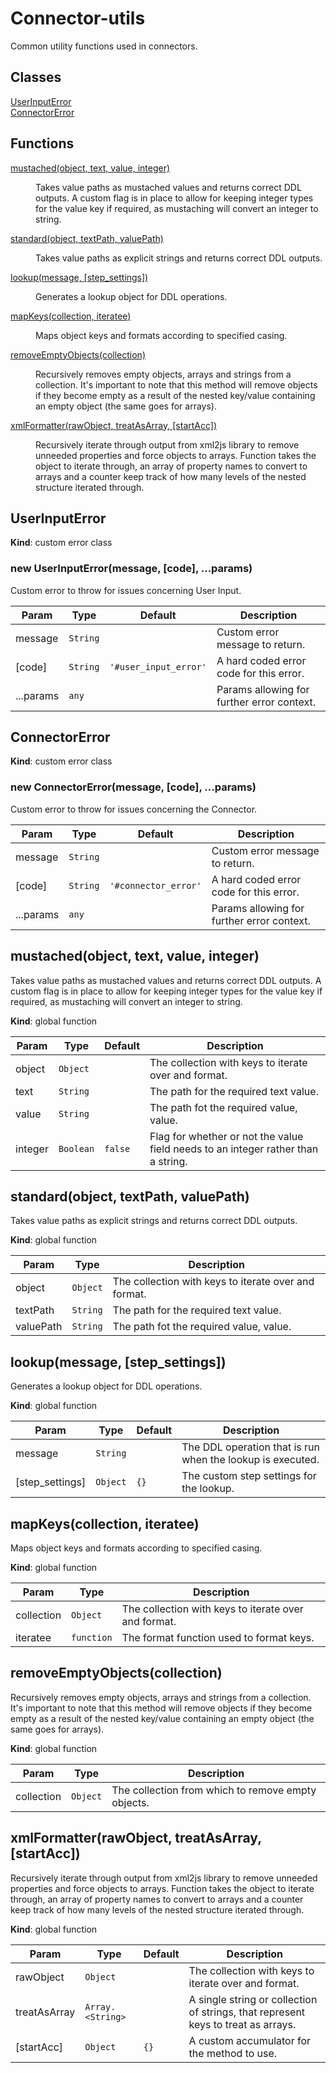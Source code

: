 # Connector-utils
Common utility functions used in connectors.

## Classes

<dl>
<dt><a href="#UserInputError">UserInputError</a></dt>
<dd></dd>
<dt><a href="#ConnectorError">ConnectorError</a></dt>
<dd></dd>
</dl>

## Functions

<dl>
<dt><a href="#mustached">mustached(object, text, value, integer)</a></dt>
<dd><p>Takes value paths as mustached values and returns correct DDL outputs.
A custom flag is in place to allow for keeping integer types for the value key
if required, as mustaching will convert an integer to string.</p>
</dd>
<dt><a href="#standard">standard(object, textPath, valuePath)</a></dt>
<dd><p>Takes value paths as explicit strings and returns correct DDL outputs.</p>
</dd>
<dt><a href="#lookup">lookup(message, [step_settings])</a></dt>
<dd><p>Generates a lookup object for DDL operations.</p>
</dd>
<dt><a href="#mapKeys">mapKeys(collection, iteratee)</a></dt>
<dd><p>Maps object keys and formats according to specified casing.</p>
</dd>
<dt><a href="#removeEmptyObjects">removeEmptyObjects(collection)</a></dt>
<dd><p>Recursively removes empty objects, arrays and strings from a collection.
It&#39;s important to note that this method will remove objects if they become empty
as a result of the nested key/value containing an empty object (the same goes
for arrays).</p>
</dd>
<dt><a href="#xmlFormatter">xmlFormatter(rawObject, treatAsArray, [startAcc])</a></dt>
<dd><p>Recursively iterate through output from xml2js library to remove unneeded properties and
force objects to arrays. Function takes the object to iterate through, an array of property names to convert to arrays
and a counter keep track of how many levels of the nested structure iterated through.</p>
</dd>
</dl>

<a name="UserInputError"></a>

## UserInputError
**Kind**: custom error class  
<a name="new_UserInputError_new"></a>

### new UserInputError(message, [code], ...params)
Custom error to throw for issues concerning User Input.


| Param | Type | Default | Description |
| --- | --- | --- | --- |
| message | <code>String</code> |  | Custom error message to return. |
| [code] | <code>String</code> | <code>&#x27;#user_input_error&#x27;</code> | A hard coded error code for this error. |
| ...params | <code>any</code> |  | Params allowing for further error context. |

<a name="ConnectorError"></a>

## ConnectorError
**Kind**: custom error class  
<a name="new_ConnectorError_new"></a>

### new ConnectorError(message, [code], ...params)
Custom error to throw for issues concerning the Connector.


| Param | Type | Default | Description |
| --- | --- | --- | --- |
| message | <code>String</code> |  | Custom error message to return. |
| [code] | <code>String</code> | <code>&#x27;#connector_error&#x27;</code> | A hard coded error code for this error. |
| ...params | <code>any</code> |  | Params allowing for further error context. |

<a name="mustached"></a>

## mustached(object, text, value, integer)
Takes value paths as mustached values and returns correct DDL outputs.
A custom flag is in place to allow for keeping integer types for the value key
if required, as mustaching will convert an integer to string.

**Kind**: global function  

| Param | Type | Default | Description |
| --- | --- | --- | --- |
| object | <code>Object</code> |  | The collection with keys to iterate over and format. |
| text | <code>String</code> |  | The path for the required text value. |
| value | <code>String</code> |  | The path fot the required value, value. |
| integer | <code>Boolean</code> | <code>false</code> | Flag for whether or not the value field needs to an integer rather than a string. |

<a name="standard"></a>

## standard(object, textPath, valuePath)
Takes value paths as explicit strings and returns correct DDL outputs.

**Kind**: global function  

| Param | Type | Description |
| --- | --- | --- |
| object | <code>Object</code> | The collection with keys to iterate over and format. |
| textPath | <code>String</code> | The path for the required text value. |
| valuePath | <code>String</code> | The path fot the required value, value. |

<a name="lookup"></a>

## lookup(message, [step_settings])
Generates a lookup object for DDL operations.

**Kind**: global function  

| Param | Type | Default | Description |
| --- | --- | --- | --- |
| message | <code>String</code> |  | The DDL operation that is run when the lookup is executed. |
| [step_settings] | <code>Object</code> | <code>{}</code> | The custom step settings for the lookup. |

<a name="mapKeys"></a>

## mapKeys(collection, iteratee)
Maps object keys and formats according to specified casing.

**Kind**: global function  

| Param | Type | Description |
| --- | --- | --- |
| collection | <code>Object</code> | The collection with keys to iterate over and format. |
| iteratee | <code>function</code> | The format function used to format keys. |

<a name="removeEmptyObjects"></a>

## removeEmptyObjects(collection)
Recursively removes empty objects, arrays and strings from a collection.
It's important to note that this method will remove objects if they become empty
as a result of the nested key/value containing an empty object (the same goes
for arrays).

**Kind**: global function  

| Param | Type | Description |
| --- | --- | --- |
| collection | <code>Object</code> | The collection from which to remove empty objects. |

<a name="xmlFormatter"></a>

## xmlFormatter(rawObject, treatAsArray, [startAcc])
Recursively iterate through output from xml2js library to remove unneeded properties and
force objects to arrays. Function takes the object to iterate through, an array of property names to convert to arrays
and a counter keep track of how many levels of the nested structure iterated through.

**Kind**: global function  

| Param | Type | Default | Description |
| --- | --- | --- | --- |
| rawObject | <code>Object</code> |  | The collection with keys to iterate over and format. |
| treatAsArray | <code>Array.&lt;String&gt;</code> |  | A single string or collection of strings, that represent keys to treat as arrays. |
| [startAcc] | <code>Object</code> | <code>{}</code> | A custom accumulator for the method to use. |